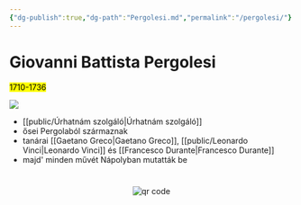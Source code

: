 ```yaml
---
{"dg-publish":true,"dg-path":"Pergolesi.md","permalink":"/pergolesi/"}
---
```


# Giovanni Battista Pergolesi

<mark>1710-1736</mark>

![](https://upload.wikimedia.org/wikipedia/commons/c/cc/Giovanni_Battista_Pergolesi.jpg)

- [[public/Úrhatnám szolgáló\|Úrhatnám szolgáló]]
- ősei Pergolaból származnak
- tanárai [[Gaetano Greco\|Gaetano Greco]], [[public/Leonardo Vinci\|Leonardo Vinci]] és [[Francesco Durante\|Francesco Durante]]
- majd' minden művét Nápolyban mutatták be





#
<p style="text-align: center;"><img src="https://chart.googleapis.com/chart?cht=qr&chl=https://notes.andrasdenes.com/pergolesi&chs=180x180&choe=UTF-8&chld=L|2" alt="qr code"></p>

